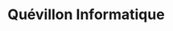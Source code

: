 ---
title: "Quévillon Informatique"
url: /lebel-sur-quevillon/quevillon-informatique/
shop: Computer
---